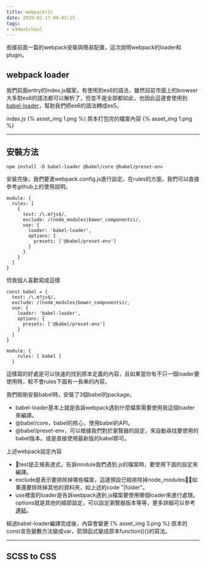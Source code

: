 ```yaml
---
title: webpack(2)
date: 2020-02-17 08:45:25
tags:
- w3HexSchool
---
```


銜接前面一篇的webpack安裝與簡易配置，這次說明webpack的loader和plugin。

## webpack loader
我們前面entry的index.js檔案，有使用到es6的語法，雖然目前市面上的browser大多對es6的語法都可以解析了，但並不是全部都如此，也因此這邊會使用到[babel-loader](https://github.com/babel/babel-loader)，幫助我們把es6的語法轉成es5。

index.js
{% asset_img 1.png %}
原本打包完的檔案內容
{% asset_img 1.png %}

---

## 安裝方法
```
npm install -D babel-loader @babel/core @babel/preset-env
```

安裝完後，我們要進webpack.config.js進行設定。在rules的方面，我們可以直接參考github上的使用說明。

```
module: {
  rules: [
    {
      test: /\.m?js$/,
      exclude: /(node_modules|bower_components)/,
      use: {
        loader: 'babel-loader',
        options: {
          presets: ['@babel/preset-env']
        }
      }
    }
  ]
}
```
但我個人喜歡寫成這樣
```
const babel = {
  test: /\.m?js$/,
  exclude: /(node_modules|bower_components)/,
  use: {
    loader: 'babel-loader',
    options: {
      presets: ['@babel/preset-env']
    }
  }
}

module: {
    rules: [ babel ]
  }
```
這樣寫的好處是可以快速的找到原本定義的內容，且如果當你有不只一個loader要使用時，較不會rules下面有一長串的內容。

我們剛剛安裝babel時，安裝了3個babel的package。
* babel-loader基本上就是告訴webpack遇到什麼檔案需要使用我這個loader來編譯。
* @babel/core，babel的核心，使用babel的API。
* @babel/preset-env，可以根據我們對於瀏覽器的設定，來自動尋找要使用的babel版本。或是直接使用最新版的babel即可。

上述webpack設定內容
* test是正規表達式，告訴module我們遇到.js的檔案時，要使用下面的設定來編譯。
* exclude是表示要排除掉哪些檔案，這邊預設已經排除掉node_modules，如果還要排除掉其他的資料夾，如上述的code "|folder"。
* use裡面的loader是告訴webpack遇到.js檔案要使用哪個loader來進行處理。options就是其他的細部設定，可以設定瀏覽器版本等等，更多詳細可以參考[連結](https://babeljs.io/docs/en/babel-preset-env)。

經過babel-loader編譯完成後，內容會變更
{% asset_img 3.png %}
原本的const宣告變數方法變成var，箭頭函式變成原本function(){}的寫法。

---
## SCSS to CSS


